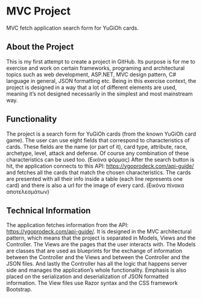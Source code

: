 # MVC Project
MVC fetch application search form for YuGiOh cards.

## About the Project
This is my first attempt to create a project in GitHub. Its purpose is for me to exercise and work on certain frameworks, programing and architectural topics such as web development, ASP.NET, MVC design pattern, C# language in general, JSON formatting etc. Being in this exercise context, the project is designed in a way that a lot of different elements are used, meaning it’s not designed necessarily in the simplest and most mainstream way.

## Functionality 
The project is a search form for YuGiOh cards (from the known YuGiOh card game). The user can use eight fields that correspond to characteristics of cards. These fields are the name (or part of it), card type, attribute, race, archetype, level, attack and defense. Of course any combination of these characteristics can be used too.
(Εικόνα φόρμας)
After the search button is hit, the application connects to this API: https://ygoprodeck.com/api-guide/ and fetches all the cards that match the chosen characteristics. The cards are presented with all their info inside a table (each line represents one card) and there is also a url for the image of every card.
(Εικόνα πίνακα αποτελεσμάτων)

## Technical Information
The application fetches information from the API: https://ygoprodeck.com/api-guide/. It is designed in the MVC architectural pattern, which means that the project is separated in Models, Views and the Controller. The Views are the pages that the user interacts with. The Models are classes that are used as blueprints for the exchange of information between the Controller and the Views and between the Controller and the JSON files. And lastly the Controller has all the logic that happens server side and manages the application’s whole functionality.
Emphasis is also placed on the serialization and deserialization of JSON formatted information. The View files use Razor syntax and the CSS framework Bootstrap.

